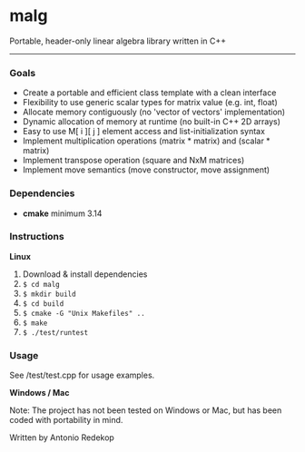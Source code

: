 # malg 

Portable, header-only linear algebra library written in C++

---

### Goals

- Create a portable and efficient class template with a clean interface
- Flexibility to use generic scalar types for matrix value (e.g. int, float)
- Allocate memory contiguously (no 'vector of vectors' implementation)
- Dynamic allocation of memory at runtime (no built-in C++ 2D arrays)
- Easy to use M[ i ][ j ] element access and list-initialization syntax
- Implement multiplication operations (matrix * matrix) and (scalar * matrix)
- Implement transpose operation (square and NxM matrices)
- Implement move semantics (move constructor, move assignment)

### Dependencies
- **cmake** minimum 3.14

### Instructions
**Linux**

1.  Download & install dependencies
3.  `$ cd malg`
4.  `$ mkdir build`
5.  `$ cd build`
6.  `$ cmake -G "Unix Makefiles" ..`
7.  `$ make`
8.  `$ ./test/runtest`

### Usage

See /test/test.cpp for usage examples.

**Windows / Mac**

Note: The project has not been tested on Windows or Mac, but has been coded with portability in mind. 

Written by Antonio Redekop